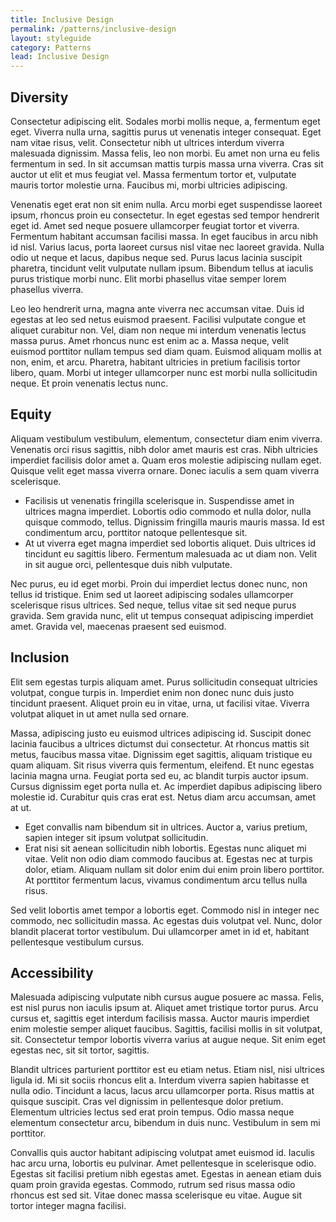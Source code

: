 ```yaml
---
title: Inclusive Design
permalink: /patterns/inclusive-design
layout: styleguide
category: Patterns
lead: Inclusive Design
---
```


## Diversity

Consectetur adipiscing elit. Sodales morbi mollis neque, a, fermentum eget eget. Viverra nulla urna, sagittis purus ut venenatis integer consequat. Eget nam vitae risus, velit. Consectetur nibh ut ultrices interdum viverra malesuada dignissim. Massa felis, leo non morbi. Eu amet non urna eu felis fermentum in sed. In sit accumsan mattis turpis massa urna viverra. Cras sit auctor ut elit et mus feugiat vel. Massa fermentum tortor et, vulputate mauris tortor molestie urna. Faucibus mi, morbi ultricies adipiscing.

Venenatis eget erat non sit enim nulla. Arcu morbi eget suspendisse laoreet ipsum, rhoncus proin eu consectetur. In eget egestas sed tempor hendrerit eget id. Amet sed neque posuere ullamcorper feugiat tortor et viverra. Fermentum habitant accumsan facilisi massa. In eget faucibus in arcu nibh id nisl.
Varius lacus, porta laoreet cursus nisl vitae nec laoreet gravida. Nulla odio ut neque et lacus, dapibus neque sed. Purus lacus lacinia suscipit pharetra, tincidunt velit vulputate nullam ipsum. Bibendum tellus at iaculis purus tristique morbi nunc. Elit morbi phasellus vitae semper lorem phasellus viverra. 

Leo leo hendrerit urna, magna ante viverra nec accumsan vitae. Duis id egestas at leo sed netus euismod praesent. Facilisi vulputate congue et aliquet curabitur non. Vel, diam non neque mi interdum venenatis lectus massa purus. Amet rhoncus nunc est enim ac a. Massa neque, velit euismod porttitor nullam tempus sed diam quam. Euismod aliquam mollis at non, enim, et arcu. Pharetra, habitant ultricies in pretium facilisis tortor libero, quam. Morbi ut integer ullamcorper nunc est morbi nulla sollicitudin neque. Et proin venenatis lectus nunc.

## Equity 

Aliquam vestibulum vestibulum, elementum, consectetur diam enim viverra. Venenatis orci risus sagittis, nibh dolor amet mauris est cras. Nibh ultricies imperdiet facilisis dolor amet a. Quam eros molestie adipiscing nullam eget. Quisque velit eget massa viverra ornare. Donec iaculis a sem quam viverra scelerisque. 

- Facilisis ut venenatis fringilla scelerisque in. Suspendisse amet in ultrices magna imperdiet. Lobortis odio commodo et nulla dolor, nulla quisque commodo, tellus. Dignissim fringilla mauris mauris massa. Id est condimentum arcu, porttitor natoque pellentesque sit. 
- At ut viverra eget magna imperdiet sed lobortis aliquet. Duis ultrices id tincidunt eu sagittis libero. Fermentum malesuada ac ut diam non. Velit in sit augue orci, pellentesque duis nibh vulputate.

Nec purus, eu id eget morbi. Proin dui imperdiet lectus donec nunc, non tellus id tristique. Enim sed ut laoreet adipiscing sodales ullamcorper scelerisque risus ultrices. Sed neque, tellus vitae sit sed neque purus gravida. Sem gravida nunc, elit ut tempus consequat adipiscing imperdiet amet. Gravida vel, maecenas praesent sed euismod.

## Inclusion

Elit sem egestas turpis aliquam amet. Purus sollicitudin consequat ultricies volutpat, congue turpis in. Imperdiet enim non donec nunc duis justo tincidunt praesent. Aliquet proin eu in vitae, urna, ut facilisi vitae. Viverra volutpat aliquet in ut amet nulla sed ornare.

Massa, adipiscing justo eu euismod ultrices adipiscing id. Suscipit donec lacinia faucibus a ultrices dictumst dui consectetur. At rhoncus mattis sit metus, faucibus massa vitae. Dignissim eget sagittis, aliquam tristique eu quam aliquam. Sit risus viverra quis fermentum, eleifend. Et nunc egestas lacinia magna urna. Feugiat porta sed eu, ac blandit turpis auctor ipsum. Cursus dignissim eget porta nulla et. Ac imperdiet dapibus adipiscing libero molestie id. Curabitur quis cras erat est. Netus diam arcu accumsan, amet at ut. 

- Eget convallis nam bibendum sit in ultrices. Auctor a, varius pretium, sapien integer sit ipsum volutpat sollicitudin.
- Erat nisi sit aenean sollicitudin nibh lobortis. Egestas nunc aliquet mi vitae. Velit non odio diam commodo faucibus at. Egestas nec at turpis dolor, etiam. Aliquam nullam sit dolor enim dui enim proin libero porttitor. At porttitor fermentum lacus, vivamus condimentum arcu tellus nulla risus. 

Sed velit lobortis amet tempor a lobortis eget. Commodo nisl in integer nec commodo, nec sollicitudin massa. Ac egestas duis volutpat vel. Nunc, dolor blandit placerat tortor vestibulum. Dui ullamcorper amet in id et, habitant pellentesque vestibulum cursus.

## Accessibility 

Malesuada adipiscing vulputate nibh cursus augue posuere ac massa. Felis, est nisl purus non iaculis ipsum at. Aliquet amet tristique tortor purus. Arcu cursus et, sagittis eget interdum facilisis massa. Auctor mauris imperdiet enim molestie semper aliquet faucibus. Sagittis, facilisi mollis in sit volutpat, sit. Consectetur tempor lobortis viverra varius at augue neque. Sit enim eget egestas nec, sit sit tortor, sagittis.

Blandit ultrices parturient porttitor est eu etiam netus. Etiam nisl, nisi ultrices ligula id. Mi sit sociis rhoncus elit a. Interdum viverra sapien habitasse et nulla odio. Tincidunt a lacus, lacus arcu ullamcorper porta. Risus mattis at quisque suscipit. Cras vel dignissim in pellentesque dolor pretium. Elementum ultricies lectus sed erat proin tempus. Odio massa neque elementum consectetur arcu, bibendum in duis nunc. Vestibulum in sem mi porttitor.

Convallis quis auctor habitant adipiscing volutpat amet euismod id. Iaculis hac arcu urna, lobortis eu pulvinar. Amet pellentesque in scelerisque odio. Egestas sit facilisi pretium nibh egestas amet. Egestas in aenean etiam duis quam proin gravida egestas. Commodo, rutrum sed risus massa odio rhoncus est sed sit. Vitae donec massa scelerisque eu vitae. Augue sit tortor integer magna facilisi.
